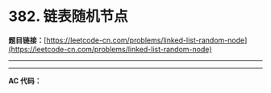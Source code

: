 # 382. 链表随机节点

**题目链接：**[https://leetcode-cn.com/problems/linked-list-random-node](https://leetcode-cn.com/problems/linked-list-random-node)

---

<Cards card="leetcode_382_linked-list-random-node"></Cards>

---

**AC 代码：**

```java

```